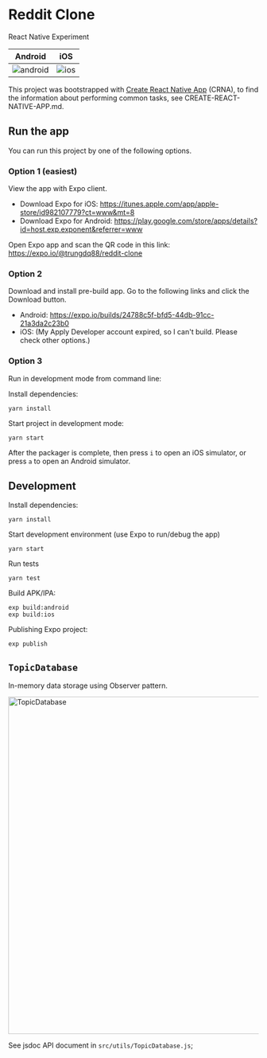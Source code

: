 # Reddit Clone

React Native Experiment

|Android|iOS|
|----|----|
|![android](https://user-images.githubusercontent.com/4214509/34437795-ecf24fb8-ecd3-11e7-9595-5a2d7f0b9782.gif)|![ios](https://user-images.githubusercontent.com/4214509/34437796-ee7979e2-ecd3-11e7-8be6-aa7d2a11ae9c.gif)|

This project was bootstrapped with [Create React Native App](https://github.com/react-community/create-react-native-app) (CRNA), to find the information about performing common tasks, see CREATE-REACT-NATIVE-APP.md.

## Run the app

You can run this project by one of the following options.

### Option 1 (easiest)
View the app with Expo client.

- Download Expo for iOS: https://itunes.apple.com/app/apple-store/id982107779?ct=www&mt=8
- Download Expo for Android: https://play.google.com/store/apps/details?id=host.exp.exponent&referrer=www

Open Expo app and scan the QR code in this link: https://expo.io/@trungdq88/reddit-clone

### Option 2
Download and install pre-build app. Go to the following links and click the Download button.

- Android: https://expo.io/builds/24788c5f-bfd5-44db-91cc-21a3da2c23b0
- iOS: (My Apply Developer account expired, so I can't build. Please check other options.)

### Option 3
Run in development mode from command line:

Install dependencies:

    yarn install

Start project in development mode:

    yarn start

After the packager is complete, then press `i` to open an iOS simulator, or press `a` to open an Android simulator.

## Development

Install dependencies:

    yarn install

Start development environment (use Expo to run/debug the app)

    yarn start

Run tests

    yarn test

Build APK/IPA:

    exp build:android
    exp build:ios

Publishing Expo project:

    exp publish

## `TopicDatabase`
In-memory data storage using Observer pattern.

<img width="678" alt="TopicDatabase" src="https://user-images.githubusercontent.com/4214509/34437793-e999da02-ecd3-11e7-91b3-d7239ae563c3.png">

See jsdoc API document in `src/utils/TopicDatabase.js`;
